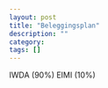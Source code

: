 ```yaml
---
layout: post
title: "Beleggingsplan"
description: ""
category: 
tags: []
---
```


IWDA (90%)
EIMI (10%)
